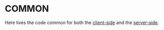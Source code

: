 # COMMON

Here lives the code common for both the [client-side](sources/client-side/web-apps/CLIENTS.md) and the [server-side](sources/server-side/SERVERS.md).
